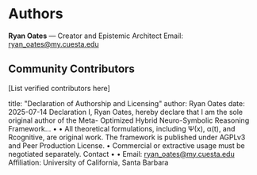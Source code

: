 # Authors

**Ryan Oates** — Creator and Epistemic Architect
Email: ryan_oates@my.cuesta.edu

## Community Contributors
[List verified contributors here]

title: "Declaration of Authorship and Licensing" author: Ryan Oates
date: 2025-07-14
Declaration
I, Ryan Oates, hereby declare that I am the sole original author of the Meta-
Optimized Hybrid Neuro-Symbolic Reasoning Framework...
•
•
All theoretical formulations, including Ψ(x), α(t), and Rcognitive, are
original work.
The framework is published under AGPLv3 and Peer Production
License.
•
Commercial or extractive usage must be negotiated separately.
Contact
•
•
Email: ryan_oates@my.cuesta.edu
Affiliation: University of California, Santa Barbara
